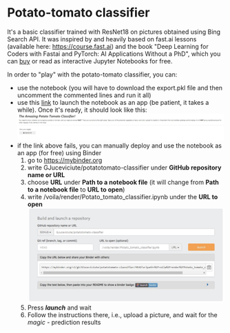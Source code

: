 # Potato-tomato classifier
It's a basic classifier trained with ResNet18 on pictures obtained using Bing Search API. It was inspired by and heavily based on fast.ai lessons (available here: https://course.fast.ai) and the book "Deep Learning for Coders with Fastai and PyTorch: AI Applications Without a PhD", which you can [buy](https://www.amazon.com/Deep-Learning-Coders-fastai-PyTorch/dp/1492045527) or read as interactive Jupyter Notebooks for free.

In order to "play" with the potato-tomato classifier, you can:
- use the notebook (you will have to download the export.pkl file and then uncomment the commented lines and run it all)
- use this [link](https://mybinder.org/v2/gh/GJuceviciute/potatotomato-classifier/HEAD?urlpath=%2Fvoila%2Frender%2FPotato_tomato_classifier.ipynb) to launch the notebook as an app (be patient, it takes a while). Once it's ready, it should look like this: <img src="ready_classifier.JPG">
- if the link above fails, you can manually deploy and use the notebook as an app (for free) using Binder
  1. go to https://mybinder.org
  2. write GJuceviciute/potatotomato-classifier under **GitHub repository name or URL**
  3. choose **URL** under **Path to a notebook file** (it will change from **Path to a notebook file** to **URL to open**)
  4. write /voila/render/Potato_tomato_classifier.ipynb under the **URL to open** <img src="binder.JPG" >
  5. Press ***launch*** and wait
  6. Follow the instructions there, i.e., upload a picture, and wait for the *magic* - prediction results
 
